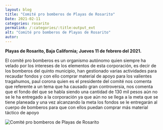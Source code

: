 ```yaml
---
layout: blog
title: "Comité pro bomberos de Playas de Rosarito"
Date: 2021-02-11
categories: rosarito
permalink: /:categories/:title:output_ext
alt: "Comité pro bomberos de Playas de Rosarito"
autor:
---
```


**Playas de Rosarito, Baja California; Jueves 11 de febrero del 2021.** 

El comité pro bomberos es un organismo autónomo quien siempre ha velado por los intereses de los elementos de esta corporación, es decir de los bomberos del quinto municipio, han gestionado varias actividades para recaudar fondos y con ello comprar material de apoyo para los valientes tragahumos, paul corona quien es el presidente del comité nos comenta que referente a un tema que ha causado gran controversia, nos comenta que el fondo del que se habla siendo una cantidad de 130 mil pesos aún no se le ha entregado a la corporación ya que aún no se llega a la meta que se tiene planeada y una vez alcanzando la meta los fondos se le entregarán al cuerpo de bomberos para que con ellos puedan comprar más material táctico de apoyo 

<div id="carouselExampleSlidesOnly" class="carousel slide" data-ride="carousel">
  <div class="carousel-inner">
    <div class="carousel-item active">
       <img class="d-block w-100" src="" loading="lazy"  alt="Comité pro bomberos de Playas de Rosarito">
    </div>
  </div>
</div>